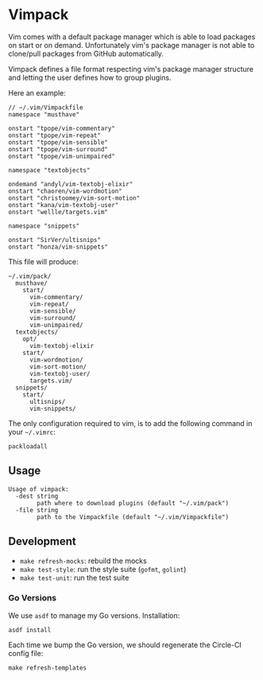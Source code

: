 # Vimpack

Vim comes with a default package manager which is able to load packages on start or on demand. Unfortunately vim's package manager is not able to clone/pull packages from GitHub automatically.

Vimpack defines a file format respecting vim's package manager structure and letting the user defines how to group plugins.

Here an example:

```
// ~/.vim/Vimpackfile
namespace "musthave"

onstart "tpope/vim-commentary"
onstart "tpope/vim-repeat"
onstart "tpope/vim-sensible"
onstart "tpope/vim-surround"
onstart "tpope/vim-unimpaired"

namespace "textobjects"

ondemand "andyl/vim-textobj-elixir"
onstart "chaoren/vim-wordmotion"
onstart "christoomey/vim-sort-motion"
onstart "kana/vim-textobj-user"
onstart "wellle/targets.vim"

namespace "snippets"

onstart "SirVer/ultisnips"
onstart "honza/vim-snippets"
```

This file will produce:

```
~/.vim/pack/
  musthave/
    start/
      vim-commentary/
      vim-repeat/
      vim-sensible/
      vim-surround/
      vim-unimpaired/
  textobjects/
    opt/
      vim-textobj-elixir
    start/
      vim-wordmotion/
      vim-sort-motion/
      vim-textobj-user/
      targets.vim/
  snippets/
    start/
      ultisnips/
      vim-snippets/
```

The only configuration required to vim, is to add the following command in your `~/.vimrc`:

```
packloadall
```

## Usage

```
Usage of vimpack:
  -dest string
    	path where to download plugins (default "~/.vim/pack")
  -file string
    	path to the Vimpackfile (default "~/.vim/Vimpackfile")
```

## Development

* `make refresh-mocks`: rebuild the mocks
* `make test-style`: run the style suite (`gofmt`, `golint`)
* `make test-unit`: run the test suite

###  Go Versions

We use `asdf` to manage my Go versions. Installation:

```
asdf install
```

Each time we bump the Go version, we should regenerate the Circle-CI config file:

```
make refresh-templates
```
